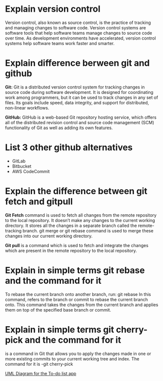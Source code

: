 # Explain version control
Version control, also known as source control, is the practice of tracking and managing changes to software code. Version control systems are software tools that help software teams manage changes to source code over time. As development environments have accelerated, version control systems help software teams work faster and smarter.

# Explain difference berween git and github
**Git:** Git is a distributed version control system for tracking changes in source code during software development. It is designed for coordinating work among programmers, but it can be used to track changes in any set of files. Its goals include speed, data integrity, and support for distributed, non-linear workflows.

**GitHub:** GitHub is a web-based Git repository hosting service, which offers all of the distributed revision control and source code management (SCM) functionality of Git as well as adding its own features.

# List 3 other github alternatives
* GitLab
* Bitbucket
* AWS CodeCommit

# Explain the difference between git fetch and gitpull
**Git Fetch** command is used to fetch all changes from the remote repository to the local repository. It doesn’t make any changes to the current working directory. It stores all the changes in a separate branch called the remote-tracking branch. git merge or git rebase command is used to merge these changes into our current working directory.

**Git pull** is a command which is used to fetch and integrate the changes which are present in the remote repository to the local repository.

# Explain in simple terms git rebase and the command for it
To rebase the current branch onto another branch, run: git rebase <base> In this command, <base> refers to the branch or commit to rebase the current branch onto. This command takes the changes from the current branch and applies them on top of the specified base branch or commit.


# Explain in simple terms git cherry-pick and the command for it 
is a command in Git that allows you to apply the changes made in one or more existing commits to your current working tree and index. The command for it is -git cherry-pick

[UML Diagram for the To-do list app](https://lucid.app/lucidchart/775267da-f7c4-46ae-af6b-0caad4abea12/edit?viewport_loc=-191%2C-106%2C1997%2C905%2C0_0&invitationId=inv_6d950b7d-6612-48eb-bc85-bd45760541b7)
